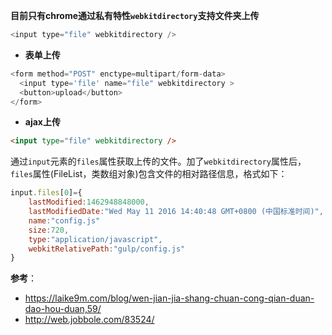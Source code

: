 **目前只有chrome通过私有特性`webkitdirectory`支持文件夹上传**
```js
<input type="file" webkitdirectory />
```

- **表单上传**
```js
<form method="POST" enctype=multipart/form-data>
  <input type='file' name="file" webkitdirectory >
  <button>upload</button>
</form> 
```

- **ajax上传** 
```html
<input type="file" webkitdirectory />
```
通过`input`元素的`files`属性获取上传的文件。加了`webkitdirectory`属性后，`files`属性(FileList，类数组对象)包含文件的相对路径信息，格式如下：

```js
input.files[0]={
    lastModified:1462948848000,
    lastModifiedDate:"Wed May 11 2016 14:40:48 GMT+0800 (中国标准时间)",
    name:"config.js"
    size:720,
    type:"application/javascript",
    webkitRelativePath:"gulp/config.js"
}
```


**参考**：  
- https://laike9m.com/blog/wen-jian-jia-shang-chuan-cong-qian-duan-dao-hou-duan,59/
- http://web.jobbole.com/83524/